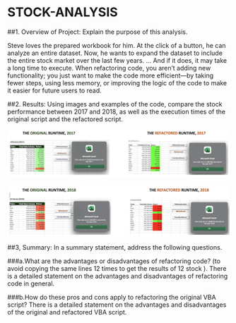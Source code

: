 # STOCK-ANALYSIS

##1. Overview of Project: Explain the purpose of this analysis.

Steve loves the prepared workbook for him. At the click of a button, he can analyze an entire dataset. Now, he wants to expand the dataset to include the entire stock market over the last few years. ... And if it does, it may take a long time to execute. When refactoring code, you aren’t adding new functionality; you just want to make the code more efficient—by taking fewer steps, using less memory, or improving the logic of the code to make it easier for future users to read.

##2. Results: Using images and examples of the code, compare the stock performance between 2017 and 2018, as well as the execution times of the original script and the refactored script.

![2017_runtime](./Resources/VBA_Challenge_2017.png)

![2018_runtime](./Resources/VBA_Challenge_2018.png)

##3, Summary: In a summary statement, address the following questions.

###a.What are the advantages or disadvantages of refactoring code? (to avoid copying the same lines 12 times to get the results of 12 stock ). There is a detailed statement on the advantages and disadvantages of refactoring code in general.

###b.How do these pros and cons apply to refactoring the original VBA script? There is a detailed statement on the advantages and disadvantages of the original and refactored VBA script.

